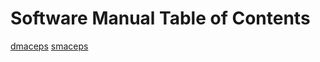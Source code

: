 # Software Manual Table of Contents

[dmaceps](https://github.com/bolanderc/math5610/blob/master/Software%20Manual/dmaceps.md)
[smaceps](https://github.com/bolanderc/math5610/blob/master/Software%20Manual/smaceps.md)
